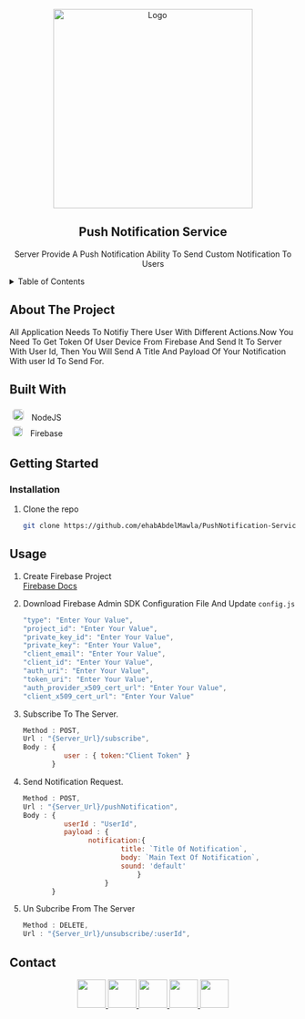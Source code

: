 
<!-- PROJECT LOGO -->
<br />
<div align="center">
  <a href="https://github.com/ehabAbdelMawla/PushNotification-Service">
    <img src="https://user-images.githubusercontent.com/51888513/189646422-9d94ad96-a184-449c-bb83-8f42ac474904.gif" alt="Logo" width="350" >
  </a>


  <h2 align="center">Push Notification Service</h2>


  <p align="center">
Server Provide A Push Notification Ability To Send Custom Notification To Users 
   
  </p>
</div>


<!-- TABLE OF CONTENTS -->
<details>
  <summary>Table of Contents</summary>
  <ul>
    <li>
      <a href="#about-the-project">About The Project</a>
    </li>
    <li><a href="#built-with">Built With</a></li>
        <li><a href="#installation">Installation</a></li>
    <li><a href="#usage">Usage</a></li>
    <li><a href="#contact">Contact</a></li>
  </ul>
</details>

<!-- ABOUT THE PROJECT -->
## About The Project
All Application Needs To Notifiy There User With Different Actions.Now You Need To Get Token Of User Device From Firebase And Send It To Server With User Id, Then You Will Send A Title And Payload Of Your Notification With user Id To Send For.

## Built With

 <kbd><img src="https://user-images.githubusercontent.com/51888513/189647690-7afe119c-29e5-4a90-9bf3-1b4e98330057.png" width="20" style="border-radius:5px; margin:5px"/> </kbd> NodeJS <br/>
  <kbd><img src="https://user-images.githubusercontent.com/51888513/189647204-cfcfefbc-8463-463e-b8e1-49d4fb308a62.png" width="18" style="border-radius:5px; margin:5px"/> </kbd> Firebase <br/>

<!-- GETTING STARTED -->
## Getting Started
### Installation
1. Clone the repo
   ```sh
   git clone https://github.com/ehabAbdelMawla/PushNotification-Service.git
   ```
   
<!-- USAGE EXAMPLES -->
## Usage
1. Create Firebase Project <br/>
<a href="https://firebase.google.com/docs"> Firebase Docs </a>

2. Download Firebase Admin SDK Configuration File And Update `config.js`<br/>
    ```js
    "type": "Enter Your Value",
    "project_id": "Enter Your Value",
    "private_key_id": "Enter Your Value",
    "private_key": "Enter Your Value",
    "client_email": "Enter Your Value",
    "client_id": "Enter Your Value",
    "auth_uri": "Enter Your Value",
    "token_uri": "Enter Your Value",
    "auth_provider_x509_cert_url": "Enter Your Value",
    "client_x509_cert_url": "Enter Your Value"
     ```
     
3. Subscribe To The Server.
    ```js
    Method : POST,
    Url : "{Server_Url}/subscribe",
    Body : { 
              user : { token:"Client Token" }
           }
    ```

3. Send Notification Request.
    ```js
    Method : POST,
    Url : "{Server_Url}/pushNotification",
    Body : { 
              userId : "UserId",
              payload : {
                    notification:{
                            title: `Title Of Notification`,
                            body: `Main Text Of Notification`,
                            sound: 'default'
                                }
                        }       
           }
    ```

4. Un Subcribe From The Server
    ```js
    Method : DELETE,
    Url : "{Server_Url}/unsubscribe/:userId",
    ```



<!-- CONTACT -->
## Contact
<p align="center">
<a  href="mailto:eabdo1474@gmail.com">
 <img src="https://user-images.githubusercontent.com/51888513/188922645-da22d955-0b02-46d9-8145-564b54316d87.png" width="50"/> 
</a>
<a href="https://www.youtube.com/channel/UCnoe7bD7w2fWYlNzqY3qjLA">
<img src="https://user-images.githubusercontent.com/51888513/188924271-4554ab67-60b6-46db-9d38-b5d284bfc324.png" width="50"/>
</a>
<a href="https://www.linkedin.com/in/ehab-abdel-mawla-9b20aa183">
<img src="https://user-images.githubusercontent.com/51888513/188924356-4578aa1f-26c0-4310-a16d-f4eb3c891b8d.png" width="50"/>
</a>
<a href="https://codepen.io/ehabAbdelMola"><img src="https://user-images.githubusercontent.com/51888513/188924374-5169b372-1eda-4639-95b7-ceacbe31b861.png"   width="50"/> </a>
<a href="https://www.instagram.com/abdoehab4551/"><img src="https://user-images.githubusercontent.com/51888513/188924858-1b4bd316-4259-4f22-be15-0872c31ebc12.png"   width="50"/> </a>

</p>
